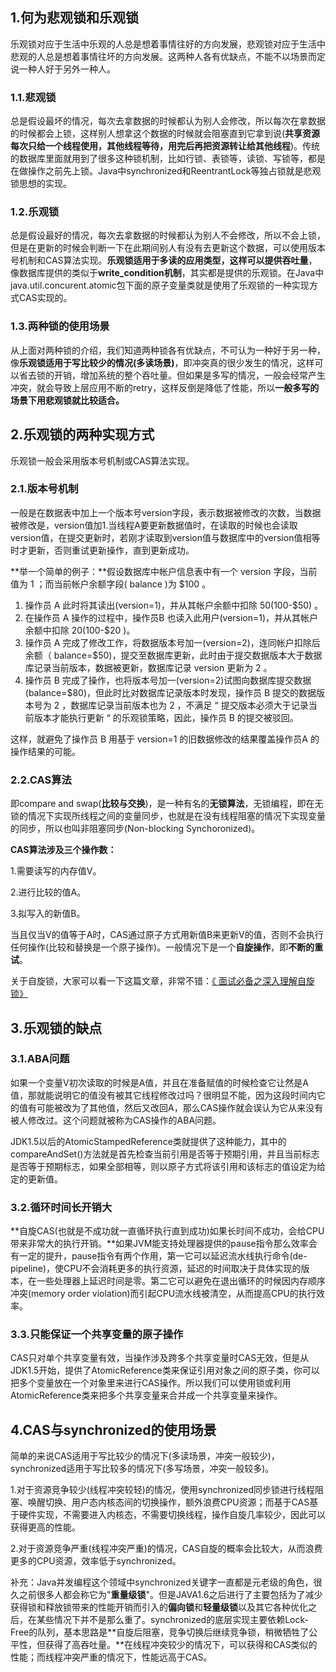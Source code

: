 ## 1.何为悲观锁和乐观锁

乐观锁对应于生活中乐观的人总是想着事情往好的方向发展，悲观锁对应于生活中悲观的人总是想着事情往坏的方向发展。这两种人各有优缺点，不能不以场景而定说一种人好于另外一种人。

### 1.1.悲观锁

总是假设最坏的情况，每次去拿数据的时候都认为别人会修改，所以每次在拿数据的时候都会上锁，这样别人想拿这个数据的时候就会阻塞直到它拿到说(**共享资源每次只给一个线程使用，其他线程等待，用完后再把资源转让给其他线程**)。传统的数据库里面就用到了很多这种锁机制，比如行锁、表锁等，读锁、写锁等，都是在做操作之前先上锁。Java中synchronized和ReentrantLock等独占锁就是悲观锁思想的实现。

### 1.2.乐观锁

总是假设最好的情况，每次去拿数据的时候都认为别人不会修改，所以不会上锁，但是在更新的时候会判断一下在此期间别人有没有去更新这个数据，可以使用版本号机制和CAS算法实现。**乐观锁适用于多读的应用类型，这样可以提供吞吐量**，像数据库提供的类似于**write_condition机制**，其实都是提供的乐观锁。在Java中java.util.concurent.atomic包下面的原子变量类就是使用了乐观锁的一种实现方式CAS实现的。

### 1.3.两种锁的使用场景

从上面对两种锁的介绍，我们知道两种锁各有优缺点，不可认为一种好于另一种，像**乐观锁适用于写比较少的情况(多读场景)**，即冲突真的很少发生的情况，这样可以省去锁的开销，增加系统的整个吞吐量。但如果是多写的情况，一般会经常产生冲突，就会导致上层应用不断的retry，这样反倒是降低了性能，所以**一般多写的场景下用悲观锁就比较适合。**

## 2.乐观锁的两种实现方式

乐观锁一般会采用版本号机制或CAS算法实现。

### 2.1.版本号机制

一般是在数据表中加上一个版本号version字段，表示数据被修改的次数，当数据被修改是，version值加1.当线程A要更新数据值时，在读取的时候也会读取version值，在提交更新时，若刚才读取到version值与数据库中的version值相等时才更新，否则重试更新操作，直到更新成功。

**举一个简单的例子：**假设数据库中帐户信息表中有一个 version 字段，当前值为 1 ；而当前帐户余额字段( balance )为 $100 。

1. 操作员 A 此时将其读出(version=1)，并从其帐户余额中扣除 $50($100-$50) 。
2. 在操作员 A 操作的过程中，操作员B 也读入此用户(version=1)，并从其帐户余额中扣除 $20 ($100-$20 )。
3. 操作员 A 完成了修改工作，将数据版本号加一(version=2)，连同帐户扣除后余额（ balance=$50)，提交至数据库更新，此时由于提交数据版本大于数据库记录当前版本，数据被更新，数据库记录 version 更新为 2 。
4. 操作员 B 完成了操作，也将版本号加一(version=2)试图向数据库提交数据(balance=$80)，但此时比对数据库记录版本时发现，操作员 B 提交的数据版本号为 2 ，数据库记录当前版本也为 2 ，不满足 “ 提交版本必须大于记录当前版本才能执行更新 “ 的乐观锁策略，因此，操作员 B 的提交被驳回。

这样，就避免了操作员 B 用基于 version=1 的旧数据修改的结果覆盖操作员A 的操作结果的可能。

### 2.2.CAS算法

即compare and swap(**比较与交换**)，是一种有名的**无锁算法**，无锁编程，即在无锁的情况下实现所线程之间的变量同步，也就是在没有线程阻塞的情况下实现变量的同步，所以也叫非阻塞同步(Non-blocking Synchoronized)。

**CAS算法涉及三个操作数：**

1.需要读写的内存值V。

2.进行比较的值A。

3.拟写入的新值B。

当且仅当V的值等于A时，CAS通过原子方式用新值B来更新V的值，否则不会执行任何操作(比较和替换是一个原子操作)。一般情况下是一个**自旋操作**，即**不断的重试**。

关于自旋锁，大家可以看一下这篇文章，非常不错：[《 面试必备之深入理解自旋锁》](https://blog.csdn.net/qq_34337272/article/details/81252853)

## 3.乐观锁的缺点

### 3.1.ABA问题

如果一个变量V初次读取的时候是A值，并且在准备赋值的时候检查它让然是A值，那就能说明它的值没有被其它线程修改过吗？很明显不能，因为这段时间内它的值有可能被改为了其他值，然后又改回A，那么CAS操作就会误认为它从来没有被人修改过。这个问题就被称为CAS操作的ABA问题。

JDK1.5以后的AtomicStampedReference类就提供了这种能力，其中的compareAndSet()方法就是首先检查当前引用是否等于预期引用，并且当前标志是否等于预期标志，如果全部相等，则以原子方式将该引用和该标志的值设定为给定的更新值。

### 3.2.循环时间长开销大

**自旋CAS(也就是不成功就一直循环执行直到成功)如果长时间不成功，会给CPU带来非常大的执行开销。**如果JVM能支持处理器提供的pause指令那么效率会有一定的提升，pause指令有两个作用，第一它可以延迟流水线执行命令(de-pipeline)，使CPU不会消耗更多的执行资源，延迟的时间取决于具体实现的版本，在一些处理器上延迟时间是零。第二它可以避免在退出循环的时候因内存顺序冲突(memory order violation)而引起CPU流水线被清空，从而提高CPU的执行效率。

### 3.3.只能保证一个共享变量的原子操作

CAS只对单个共享变量有效，当操作涉及跨多个共享变量时CAS无效，但是从JDK1.5开始，提供了AtomicReference类来保证引用对象之间的原子类，你可以把多个变量放在一个对象里来进行CAS操作。所以我们可以使用锁或利用AtomicReference类来把多个共享变量来合并成一个共享变量来操作。

## 4.CAS与synchronized的使用场景

简单的来说CAS适用于写比较少的情况下(多读场景，冲突一般较少)，synchronized适用于写比较多的情况下(多写场景，冲突一般较多)。

1.对于资源竞争较少(线程冲突较轻)的情况，使用synchronized同步锁进行线程阻塞、唤醒切换、用户态内核态间的切换操作，额外浪费CPU资源；而基于CAS基于硬件实现，不需要进入内核态，不需要切换线程，操作自旋几率较少，因此可以获得更高的性能。

2.对于资源竞争严重(线程冲突严重)的情况，CAS自旋的概率会比较大，从而浪费更多的CPU资源，效率低于synchronized。

补充：Java并发编程这个领域中synchronized关键字一直都是元老级的角色，很久之前很多人都会称它为"**重量级锁**"。但是JAVA1.6之后进行了主要包括为了减少获得锁和释放锁带来的性能开销而引入的**偏向锁**和**轻量级锁**以及其它各种优化之后，在某些情况下并不是那么重了。synchronized的底层实现主要依赖Lock-Free的队列，基本思路是**自旋后阻塞，竞争切换后继续竞争锁，稍微牺牲了公平性，但获得了高吞吐量。**在线程冲突较少的情况下，可以获得和CAS类似的性能；而线程冲突严重的情况下，性能远高于CAS。